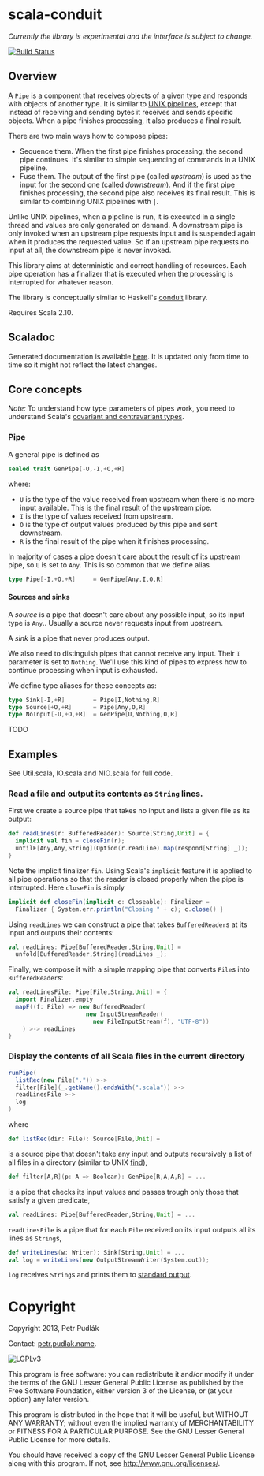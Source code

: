 # scala-conduit

_Currently the library is experimental and the interface is subject to change._

[![Build Status](https://secure.travis-ci.org/ppetr/scala-conduit.png?branch=master)](https://travis-ci.org/ppetr/scala-conduit)

## Overview

A `Pipe` is a component that receives objects of a given type and responds with objects of another type. It is similar to [UNIX pipelines](https://en.wikipedia.org/wiki/Unix_pipeline), except that instead of receiving and sending bytes it receives and sends specific objects. When a pipe finishes processing, it also produces a final result.

There are two main ways how to compose pipes:

- Sequence them. When the first pipe finishes processing, the second pipe continues. It's similar to simple sequencing of commands in a UNIX pipeline.
- Fuse them. The output of the first pipe (called _upstream_) is used as the input for the second one (called _downstream_). And if the first pipe finishes processing, the second pipe also receives its final result. This is similar to combining UNIX pipelines with `|`.

Unlike UNIX pipelines, when a pipeline is run, it is executed in a single thread and values are only generated on demand. A downstream pipe is only invoked when an upstream pipe requests input and is suspended again when it produces the requested value. So if an upstream pipe requests no input at all, the downstream pipe is never invoked.

This library aims at deterministic and correct handling of resources. Each pipe operation has a finalizer that is executed when the processing is interrupted for whatever reason.

The library is conceptually similar to Haskell's [conduit](http://hackage.haskell.org/package/conduit) library.

Requires Scala 2.10.

## Scaladoc

Generated documentation is available [here](http://ppetr.github.com/scala-conduit/#conduit.package). It is updated only from time to time so it might not reflect the latest changes.

## Core concepts

_Note:_ To understand how type parameters of pipes work, you need to understand Scala's [covariant and contravariant types][covariance].

  [covariance]: https://en.wikipedia.org/wiki/Covariance_and_contravariance_(computer_science)

### Pipe

A general pipe is defined as

```scala
sealed trait GenPipe[-U,-I,+O,+R]
```

where:

- `U` is the type of the value received from upstream when there is no more input available. This is the final result of the upstream pipe.
- `I` is the type of values received from upstream.
- `O` is the type of output values produced by this pipe and sent downstream.
- `R` is the final result of the pipe when it finishes processing.

In majority of cases a pipe doesn't care about the result of its upstream pipe, so `U` is set to `Any`. This is so common that we define alias

```scala
type Pipe[-I,+O,+R]     = GenPipe[Any,I,O,R]
```

#### Sources and sinks

A _source_ is a pipe that doesn't care about any possible input, so its input
type is `Any`.. Usually a source never requests input from upstream.

A _sink_ is a pipe that never produces output.

We also need to distinguish pipes that cannot receive any input. Their `I` parameter is set to `Nothing`. We'll use this kind of pipes to express how to continue processing when input is exhausted.

We define type aliases for these concepts as:

```scala
type Sink[-I,+R]        = Pipe[I,Nothing,R]
type Source[+O,+R]      = Pipe[Any,O,R]
type NoInput[-U,+O,+R]  = GenPipe[U,Nothing,O,R]
```


TODO

## Examples

See Util.scala, IO.scala and NIO.scala for full code.

### Read a file and output its contents as `String` lines.

First we create a source pipe that takes no input and lists a given file as its output:

```scala
def readLines(r: BufferedReader): Source[String,Unit] = {
  implicit val fin = closeFin(r);
  untilF[Any,Any,String](Option(r.readLine).map(respond[String] _));
}
```

Note the implicit finalizer `fin`. Using Scala's `implicit` feature it is applied to all pipe operations so that the reader is closed properly when the pipe is interrupted. Here `closeFin` is simply

```scala
implicit def closeFin(implicit c: Closeable): Finalizer =
  Finalizer { System.err.println("Closing " + c); c.close() }
```

Using `readLines` we can construct a pipe that takes `BufferedReader`s at its input and outputs their contents:

```scala
val readLines: Pipe[BufferedReader,String,Unit] =
  unfold[BufferedReader,String](readLines _);
```

Finally, we compose it with a simple mapping pipe that converts `File`s into `BufferedReader`s:

```scala
val readLinesFile: Pipe[File,String,Unit] = {
  import Finalizer.empty
  mapF((f: File) => new BufferedReader(
                      new InputStreamReader(
                        new FileInputStream(f), "UTF-8"))
    ) >-> readLines
}
```



### Display the contents of all Scala files in the current directory

```scala
runPipe(
  listRec(new File(".")) >->
  filter[File](_.getName().endsWith(".scala")) >->
  readLinesFile >->
  log
)
```

where 

```scala
def listRec(dir: File): Source[File,Unit] =
```

is a source pipe that doesn't take any input and outputs recursively a list of all files in a directory (similar to UNIX [find](https://en.wikipedia.org/wiki/Find)),

```scala
def filter[A,R](p: A => Boolean): GenPipe[R,A,A,R] = ...
```

is a pipe that checks its input values and passes trough only those that satisfy a given predicate,

```scala
val readLines: Pipe[BufferedReader,String,Unit] = ...
```
  
`readLinesFile` is a pipe that for each `File` received on its input outputs all its lines as `String`s,

```scala
def writeLines(w: Writer): Sink[String,Unit] = ...
val log = writeLines(new OutputStreamWriter(System.out));
```
    

`log` receives `String`s and prints them to [standard output](https://en.wikipedia.org/wiki/Standard_output#Standard_output_.28stdout.29).


# Copyright

Copyright 2013, Petr Pudlák

Contact: [petr.pudlak.name](http://petr.pudlak.name/).

![LGPLv3](https://www.gnu.org/graphics/lgplv3-88x31.png)

This program is free software: you can redistribute it and/or modify it under
the terms of the GNU Lesser General Public License as published by the Free
Software Foundation, either version 3 of the License, or (at your option) any
later version.

This program is distributed in the hope that it will be useful, but WITHOUT ANY
WARRANTY; without even the implied warranty of MERCHANTABILITY or FITNESS FOR A
PARTICULAR PURPOSE.  See the GNU Lesser General Public License for more
details.

You should have received a copy of the GNU Lesser General Public License along
with this program.  If not, see <http://www.gnu.org/licenses/>.

